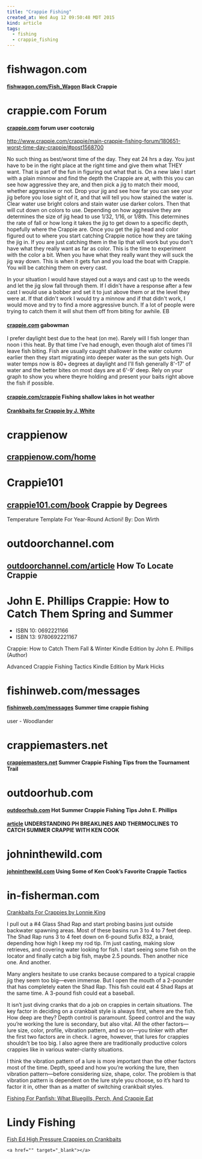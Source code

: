 ```yaml
---
title: "Crappie Fishing"
created_at: Wed Aug 12 09:50:48 MDT 2015
kind: article
tags:
  - fishing
  - crappie_fishing
---
```


# fishwagon.com

#### [fishwagon.com/Fish_Wagon](http://www.fishwagon.com/Fish_Wagon/Black_Crappie.html) Black Crappie


# crappie.com Forum

#### [crappie.com](http://www.crappie.com/crappie/forum.php?) forum user cootcraig


http://www.crappie.com/crappie/main-crappie-fishing-forum/180651-worst-time-day-crappie/#post1568700

No such thing as best/worst time of the day. They eat 24 hrs a day. You
just have to be in the right place at the right time and give them what
THEY want. That is part of the fun in figuring out what that is. On
a new lake I start with a plain minnow and find the depth the Crappie
are at, with this you can see how aggressive they are, and then pick a
jig to match their mood, whether aggressive or not. Drop your jig and
see how far you can see your jig before you lose sight of it, and that
will tell you how stained the water is. Clear water use bright colors
and stain water use darker colors. Then that will cut down on colors to
use. Depending on how aggressive they are determines the size of jig
head to use 1/32, 1/16, or 1/8th. This determines the rate of fall or
how long it takes the jig to get down to a specific depth, hopefully
where the Crappie are. Once you get the jig head and color figured out
to where you start catching Crappie notice how they are taking the jig
in. If you are just catching them in the lip that will work but you
don't have what they really want as far as color. This is the time to
experiment with the color a bit. When you have what they really want
they will suck the jig way down. This is when it gets fun and you load
the boat with Crappie. You will be catching them on every cast.

In your situation I would have stayed out a ways and cast up to the weeds
and let the jig slow fall through them. If I didn't have a response after
a few cast I would use a bobber and set it to just above them or at the
level they were at. If that didn't work I would try a minnow and if that
didn't work, I would move and try to find a more aggressive bunch. If
a lot of people were trying to catch them it will shut them off from
biting for awhile. EB

#### [crappie.com](http://www.crappie.com/crappie/main-crappie-fishing-forum/180651-worst-time-day-crappie/#post1568922) gabowman

I prefer daylight best due to the heat (on me). Rarely will I fish longer
than noon i this heat. By that time I've had enough, even though alot
of times I'll leave fish biting. Fish are usually caught shallower in
the water column earlier then they start migrating into deeper water as
the sun gets high. Our water temps now is 80+ degrees at daylight and
I'll fish generally 8'-17' of water and the better bites on most days
are at 6'-9' deep. Rely on your graph to show you where theyre holding
and present your baits right above the fish if possible.


#### [crappie.com/crappie](http://www.crappie.com/crappie/content.php?r=220) Fishing shallow lakes in hot weather

#### <a href="http://crappie.com/jeff/" target="_blank">Crankbaits for Crappie by J. White</a>

 

# crappienow

## [crappienow.com/home](http://www.crappienow.com/home/)


# Crappie101

## [crappie101.com/book](http://www.crappie101.com/book/export/html/805) Crappie by Degrees

Temperature Template For Year-Round Actioni! 
By: Don Wirth

# outdoorchannel.com

## [outdoorchannel.com/article](http://outdoorchannel.com/article.aspx?id=2638) How To Locate Crappie

# John E. Phillips Crappie: How to Catch Them Spring and Summer

* ISBN 10: 0692221166 
* ISBN 13: 9780692221167


Crappie: How to Catch Them Fall & Winter Kindle Edition by John E. Phillips (Author) 

Advanced Crappie Fishing Tactics Kindle Edition by Mark Hicks

# fishinweb.com/messages

#### [fishinweb.com/messages](http://fishinweb.com/messages/messages/74/7727.html?1277999004) Summer time crappie fishing

user - Woodlander


# crappiemasters.net

#### [crappiemasters.net](http://www.crappiemasters.net/home/member-articles/261-summer-crappie-fishing-tips-from-the-tournament-trail) Summer Crappie Fishing Tips from the Tournament Trail 


# outdoorhub.com

#### [outdoorhub.com](http://www.outdoorhub.com/how-to/2012/07/06/hot-summer-crappie-fishing-tips/) Hot Summer Crappie Fishing Tips John E. Phillips

#### [article](https://www.linkedin.com/pulse/understanding-ph-breaklines-thermoclines-catch-summer-john-phillips) UNDERSTANDING PH BREAKLINES AND THERMOCLINES TO CATCH SUMMER CRAPPIE WITH KEN COOK


# johninthewild.com

#### [johninthewild.com](ttp://johninthewild.com/using-some-of-ken-cooks-favorite-crappie-tactics/) Using Some of Ken Cook’s Favorite Crappie Tactics


# in-fisherman.com

<a href="http://www.in-fisherman.com/panfish/crappie-black-or-white/crankbaits-for-crappies/" target="_blank">Crankbaits For Crappies by Lonnie King</a>

I pull out a #4 Glass Shad Rap and start probing basins just outside
backwater spawning areas. Most of these basins run 3 to 4 to 7 feet
deep. The Shad Rap runs 3 to 4 feet down on 6-pound Sufix 832, a braid,
depending how high I keep my rod tip. I’m just casting, making slow
retrieves, and covering water looking for fish. I start seeing some
fish on the locator and finally catch a big fish, maybe 2.5 pounds. Then
another nice one. And another.

Many anglers hesitate to use cranks because compared to a typical crappie
jig they seem too big—even immense. But I open the mouth of a 2-pounder
that has completely eaten the Shad Rap. This fish could eat 4 Shad Raps
at the same time. A 3-pound fish could eat a baseball.

It isn’t just diving cranks that do a job on crappies in certain
situations. The key factor in deciding on a crankbait style is
always first, where are the fish. How deep are they? Depth control
is paramount. Speed control and the way you’re working the lure is
secondary, but also vital. All the other factors—lure size, color,
profile, vibration pattern, and so on—you tinker with after the first
two factors are in check. I agree, however, that lures for crappies
shouldn’t be too big. I also agree there are traditionally productive
colors crappies like in various water-clarity situations.

I think the vibration pattern of a lure is more important than the
other factors most of the time. Depth, speed and how you’re working
the lure, then vibration pattern—before considering size, shape,
color. The problem is that vibration pattern is dependent on the lure
style you choose, so it’s hard to factor it in, other than as a matter
of switching crankbait styles.


<a href="http://www.in-fisherman.com/panfish/fishing-for-panfish/" target="_blank">Fishing For Panfish: What Bluegills, Perch, And Crappie Eat</a>

# Lindy Fishing

<a href="https://www.youtube.com/watch?v=isbHDvOPKi4" target="_blank">Fish Ed High Pressure Crappies on Crankbaits</a>



~~~~~~~~~~~~~~~
<a href="" target="_blank"></a>
~~~~~~~~~~~~~~~

